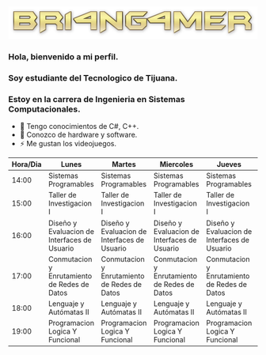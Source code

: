 ![](Imagenes/BR14NG4MER.png)
### Hola, bienvenido a mi perfil.
### Soy estudiante del Tecnologico de Tijuana.
### Estoy en la carrera de Ingenieria en Sistemas Computacionales.


- 🔭 Tengo conocimientos de C#, C++.
- 🌱 Conozco de hardware y software.
- ⚡ Me gustan los videojuegos.

| Hora/Dia | Lunes                           | Martes                          | Miercoles                       | Jueves                          | Viernes                         |
|----------|---------------------------------|---------------------------------|---------------------------------|---------------------------------|---------------------------------|
| 14:00    | Sistemas Programables           | Sistemas Programables           | Sistemas Programables           | Sistemas Programables           |                                 |
| 15:00    | Taller de Investigacion I       | Taller de Investigacion I       | Taller de Investigacion I       | Taller de Investigacion I       |                                 |
| 16:00    | Diseño y Evaluacion de Interfaces de Usuario | Diseño y Evaluacion de Interfaces de Usuario | Diseño y Evaluacion de Interfaces de Usuario | Diseño y Evaluacion de Interfaces de Usuario | Diseño y Evaluacion de Interfaces de Usuario |
| 17:00    | Conmutacion y Enrutamiento de Redes de Datos | Conmutacion y Enrutamiento de Redes de Datos | Conmutacion y Enrutamiento de Redes de Datos | Conmutacion y Enrutamiento de Redes de Datos | Conmutacion y Enrutamiento de Redes de Datos |           |
| 18:00    | Lenguaje y Autómatas II         | Lenguaje y Autómatas II         | Lenguaje y Autómatas II         | Lenguaje y Autómatas II         | Lenguaje y Autómatas II         |
| 19:00    | Programacion Logica Y Funcional | Programacion Logica Y Funcional | Programacion Logica Y Funcional | Programacion Logica Y Funcional |                                 |
